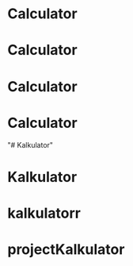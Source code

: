 # Calculator
# Calculator
# Calculator
# Calculator
"# Kalkulator" 
# Kalkulator
# kalkulatorr
# projectKalkulator

